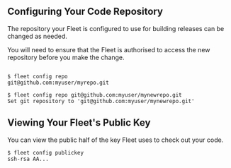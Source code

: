 Configuring Your Code Repository
----

The repository your Fleet is configured to use for building releases can be changed as needed.

You will need to ensure that the Fleet is authorised to access the new repository before you make the change.

```

$ fleet config repo
git@github.com:myuser/myrepo.git

$ fleet config repo git@github.com:myuser/mynewrepo.git
Set git repository to 'git@github.com:myuser/mynewrepo.git'
```

Viewing Your Fleet's Public Key
----

You can view the public half of the key Fleet uses to check out your code.

```
$ fleet config publickey
ssh-rsa AA...

```
